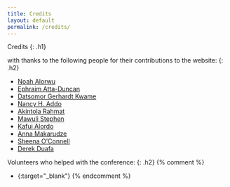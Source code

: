 ```yaml
---
title: Credits
layout: default
permalink: /credits/
---
```


Credits
{: .h1}

with thanks to the following people for their contributions to the website:
{: .h2}

- [Noah Alorwu]({{site.g}}/noahalorwu)
- [Ephraim Atta-Duncan]({{site.g}}/dephraiim)
- [Datsomor Gerhardt Kwame]({{site.g}}/datgerhardt)
- [Nancy H. Addo]({{site.g}}/codegem99)
- [Akintola Rahmat]({{site.g}}/mihrab34)
- [Mawuli Stephen]({{site.g}}/MawuliStephen)
- [Kafui Alordo]({{site.g}}/kafui4k)
- [Anna Makarudze]({{site.g}}/amakarudze)
- [Sheena O'Connell]({{site.g}}/sheenarbw)
- [Derek Duafa]({{site.g}}/dduafa)

Volunteers who helped with the conference:
{: .h2}
{% comment %}
- [](){:target="_blank"}
{% endcomment %}